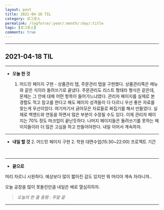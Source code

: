 ```yaml
---
layout: post
title: 2021-04-18 TIL
category: 로그포스
permalink: /logforce/:year/:month/:day/:title
tags: [로그포스]
comments: true
---
```


---

## 2021-04-18 TIL

---

- **오늘 한 것**

  1. 어드민 페이지 구현 - 상품관리 탭, 주문관리 탭을 구현했다. 상품관리쪽은 메뉴와 같은 식이라 돌려쓰기로 끝냈다. 주문관리도 리스트 형태라 형식은 같은데, 문제는 그 안에 대체 어떤 항목이 들어가느냐였다. 관리자 페이지를 실제로 본 경험도 적고 참고를 한다고 해도 페이지 성격들이 다 다르니 우선 좋은 자료를 찾는게 우선이었다. 여기저기서 긁어모은 자료들로 짜집기를 해서 만들었다. 실제로 백엔드와 연동을 하면서 많은 부분이 수정될 수도 있다. 이제 관리자 페이지는 70% 정도 마크업이 끝난듯하다. 나머지 페이지들은 돌려쓰기를 못하는 페이지들이라 더 많은 고심을 하고 만들어야한다. 내일 이어서 계속하자.

---

- **내일 할 것**
  2. 어드민 페이지 구현
  2. 학원 대면수업(15:30~22:00) 프로젝트 기간

<br>

---

- **끝으로**

머리 자르니 시원하다. 예상보다 많이 짧아진 감도 있지만 뭐 머리야 계속 자라니까..

오늘 공장을 많이 못돌린만큼 내일은 배로 열심히하자.

> _오늘의 한 줄 총평 : 주말 끝_

---
